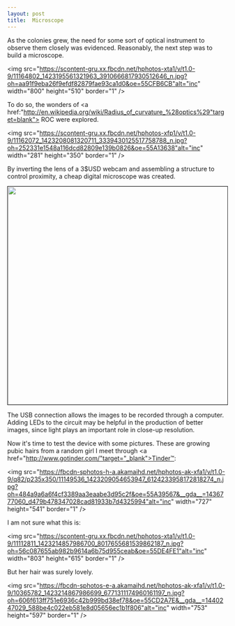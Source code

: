 ```yaml
---
layout: post
title:  Microscope
---
```

As the colonies grew, the need for some sort of optical instrument to observe them closely was evidenced. Reasonably, the next step was to build a microscope. 

<img src="https://scontent-gru.xx.fbcdn.net/hphotos-xta1/v/t1.0-9/11164802_1423195561321963_3910666817930512646_n.jpg?oh=aa91f9eba26f9efdf82879fae93ca1d0&oe=55CFB6CB"alt="inc" width="800" height="510" border="1" />

To do so, the wonders of <a href:"http://en.wikipedia.org/wiki/Radius_of_curvature_%28optics%29"target=blank"> ROC </a> were explored.

<img src="https://scontent-gru.xx.fbcdn.net/hphotos-xfp1/v/t1.0-9/11162072_1423208081320711_3339430125517758788_n.jpg?oh=252331e1548a116dcd82809e139b0826&oe=55A13638"alt="inc" width="281" height="350" border="1" />

By inverting the lens of a 3$USD webcam and assembling a structure to control proximity, a cheap digital microscope was created.

<img src="https://scontent-gru.xx.fbcdn.net/hphotos-xpf1/v/t1.0-9/11010296_1423210054653847_4058828811603832798_n.jpg?oh=c518b2e301520961e228a910217f9cbd&oe=559A9AFF" width="887" height="499" border="1" />

The USB connection allows the images to be recorded through a computer. Adding LEDs to the circuit may be helpful in the production of better images, since light plays an important role in close-up resolution. 

Now it's time to test the device with some pictures. These are growing pubic hairs from a random girl I meet through <a href="http://www.gotinder.com/"target="_blank">Tinder™</a>:

<img src="https://fbcdn-sphotos-h-a.akamaihd.net/hphotos-ak-xfa1/v/t1.0-9/q82/p235x350/11149536_1423209054653947_6124233958172818274_n.jpg?oh=484a9a6a6f4cf3389aa3eaabe3d95c2f&oe=55A39567&__gda__=1436777060_d479b478347028cad81933b7d4325994"alt="inc" width="727" height="541" border="1" />

I am not sure what this is:

<img src="https://scontent-gru.xx.fbcdn.net/hphotos-xta1/v/t1.0-9/11112811_1423214857986700_8017655681539862187_n.jpg?oh=56c087655ab982b9614a6b75d955ceab&oe=55DE4FE1"alt="inc" width="803" height="615" border="1" />

But her hair was surely lovely.

<img src="https://fbcdn-sphotos-e-a.akamaihd.net/hphotos-ak-xfa1/v/t1.0-9/10365782_1423214867986699_6771311174960161197_n.jpg?oh=606f613ff751e6936c42b999bd38ef78&oe=55CD2A7E&__gda__=1440247029_588be4c022eb581e8d05656ec1b1f806"alt="inc" width="753" height="597" border="1" />
